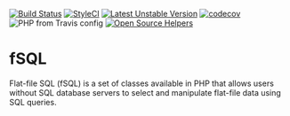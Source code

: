 [![Build Status](https://travis-ci.org/sbuberl/fSQL.svg)](https://travis-ci.org/sbuberl/fSQL)
[![StyleCI](https://styleci.io/repos/39801643/shield)](https://styleci.io/repos/39801643)
[![Latest Unstable Version](https://poser.pugx.org/sbuberl/fsql/v/unstable)](//packagist.org/packages/sbuberl/fsql)
[![codecov](https://codecov.io/gh/sbuberl/fSQL/branch/master/graph/badge.svg)](https://codecov.io/gh/sbuberl/fSQL)
![PHP from Travis config](https://img.shields.io/travis/php-v/sbuberl/fSQL.svg)
[![Open Source Helpers](https://www.codetriage.com/sbuberl/fsql/badges/users.svg)](https://www.codetriage.com/sbuberl/fsql)

# fSQL
Flat-file SQL (fSQL) is a set of classes available in PHP that allows users without SQL database servers to select and manipulate flat-file data using SQL queries.
